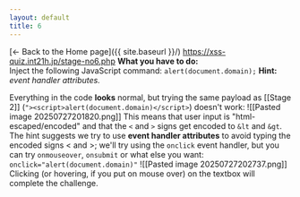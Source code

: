```yaml
---
layout: default
title: 6
---
```

[← Back to the Home page]({{ site.baseurl }}/)
https://xss-quiz.int21h.jp/stage-no6.php
**What you have to do:**  
Inject the following JavaScript command: `alert(document.domain);`
**Hint:** *event handler attributes.*

Everything in the code **looks** normal, but trying the same payload as [[Stage 2]] (`"><script>alert(document.domain)</script>`) doesn't work:
![[Pasted image 20250727201820.png]]
This means that user input is "html-escaped/encoded" and that the `<` and `>` signs get encoded to `&lt` and `&gt`.
The hint suggests we try to use **event handler attributes** to avoid typing the encoded signs < and >; we'll try using the `onclick` event handler, but you can try `onmouseover`, `onsubmit` or what else you want:
`onclick="alert(document.domain)"`
![[Pasted image 20250727202737.png]]
Clicking (or hovering, if you put on mouse over) on the textbox will complete the challenge.
